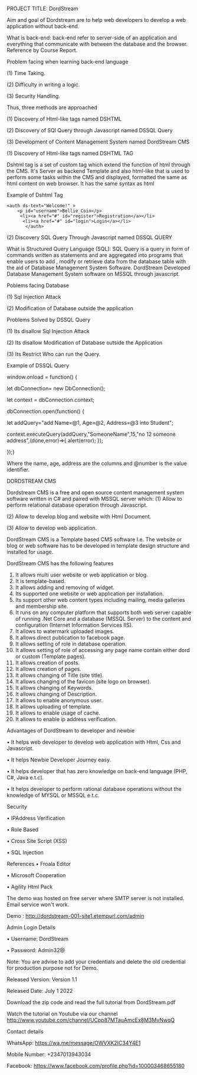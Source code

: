 PROJECT TITLE: DordStream


Aim and goal of Dordstream are to help web developers to develop a web application without back-end. 


What is back-end: back-end refer to server-side of an application and everything that communicate with between the database and the browser. Reference by Course Report.

Problem facing when learning back-end language

(1)	Time Taking.

(2)	Difficulty in writing a logic.

(3)	Security Handling.


Thus, three methods are approached

(1) Discovery of Html-like tags named DSHTML

(2) Discovery of SQl Query through Javascript named DSSQL Query

(3) Development of Content Management System  named DordStream CMS




(1) Discovery of Html-like tags named DSHTML TAG

Dshtml tag is a set of custom tag which extend the function of html through the CMS. 
It's Server as backend Template and also html-like that is used to perform some tasks within the CMS and displayed, formatted the same as html content on web browser. It has the same syntax as html 


Example of Dshtml Tag

    <auth ds-text="Welcome!" >
        <p id="username">Bellie_Coin</p>
         <li><a href="#" id="register">Registration</a></li> 
          <li><a href="#" id="login">Login</a></li>
           </auth>


      



(2) Discovery SQL Query Through Javascript named DSSQL QUERY

What is Structured Query Language (SQL): SQL Query is a query in form of commands written as statements and are aggregated into programs that enable users to add , modify or retrieve data from the database table with the aid of Database Management System Software.
DordStream Developed Database Management System software  on MSSQL through javascript.

Poblems facing Database

(1) Sql Injection Attack

(2) Modification of Database outside the application


Problems Solved by DSSQL Query

(1) Its disallow Sql Injection Attack

(2) Its disallow Modification of Database outside the Application

(3) Its Restrict Who can run the Query.



Example of DSSQL Query


window.onload = function() {

let dbConnection= new DbConnection();

let context = dbConnection.context;

dbConnection.open(function() {

let addQuery="add Name=@1, Age=@2, Address=@3 into Student";

context.executeQuery(addQuery,"SomeoneName",15,"no 12 someone address",(done,error)=>{ alert(error); });

});}

Where the name, age, address are the columns and @number is the value identifier.



DORDSTREAM CMS

Dordstream CMS is a free and open source content management system software written in C# and paired with MSSQL server which:
(1)	Allow to perform relational database operation through Javascript.

(2)	Allow to develop blog and website with Html Document.

(3)	Allow to develop web application.

DordStream CMS is a Template based CMS software I.e. The website or blog or web software has to be developed in template design structure and installed for usage.


DordStream CMS has the following features

1.	It allows multi user website or web application or blog.
2.	It is template-based.
3.	It allows adding and removing of widget.
4.	Its supported one website or web application per installation.
5.	Its support other web content types including mailing, media galleries and membership site.
6.	It runs on any computer platform that supports both web server capable of running .Net Core and a database (MSSQL Server) to the content and configuration (Internet Information Services IIS).
7.	It allows to watermark uploaded images.
8.	It allows direct publication to facebook page.
9.	It allows setting of role in database operation.
10.	It allows setting of role of accessing any page name contain either dord or custom (Template pages).
11.	It allows creation of posts.
12.	It allows creation of pages.
13.	It allows changing of Title (site title).
14.	It allows changing of the favicon (site logo on browser).
15.	It allows changing of Keywords.
16.	It allows changing of Description.
17.	It allows to enable anonymous user.
18.	It allows uploading of template.
19.	It allows to enable usage of cache.
20.	It allows to enable ip address verification.








Advantages of DordStream to developer and newbie

•	It helps web developer to develop web application with Html, Css and Javascript.

•	It helps Newbie Developer Journey easy.

•   It helps developer that has zero knowledge on back-end language (PHP, C#, Java e.t.c).

•	It helps developer to perform rational database operations without the knowledge of MYSQL or MSSQL e.t.c.






Security

•	IPAddress Verification

•	Role Based

•   Cross Site Script (XSS)

•	SQL Injection











References
•	Froala Editor

•	Microsoft Cooperation

•	Agility Html Pack


The demo was hosted on free server where SMTP server is not installed. Email service won't work.

Demo : http://dordstream-001-site1.etempurl.com/admin

Admin Login Details

•	Username: DordStream

•	Password: Admin32@
 

 Note: You are advise to add your credentials and delete the old credential for production purpose not for Demo.


Released Version: Version 1.1


Released Date: July 1 2022


Download the zip code and read the full tutorial from DordStream.pdf 


Watch the tutorial on Youtube via our channel http://www.youtube.com/channel/UCpp87MTauAmcEx8M3MvNwqQ


Contact details

WhatsApp: https://wa.me/message/OWVXK2IC34Y4E1

Mobile Number: +2347013943034

Facebook: https://www.facebook.com/profile.php?id=100003468655180

